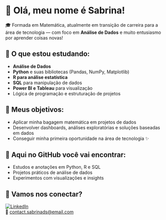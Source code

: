 # 👋 Olá, meu nome é Sabrina!

🎓 Formada em Matemática, atualmente em transição de carreira para a área de tecnologia — com foco em **Análise de Dados** e muito entusiasmo por aprender coisas novas!

## 🚀 O que estou estudando:
- **Análise de Dados**
- **Python** e suas bibliotecas (Pandas, NumPy, Matplotlib)
- **R para análise estatística**
- **SQL** para manipulação de dados
- **Power BI e Tableau** para visualização
- Lógica de programação e estruturação de projetos
  
## 🎯 Meus objetivos:
- Aplicar minha bagagem matemática em projetos de dados
- Desenvolver dashboards, análises exploratórias e soluções baseadas em dados
- Conseguir minha primeira oportunidade na área de tecnologia ✨

## 📌 Aqui no GitHub você vai encontrar:
- Estudos e anotações em Python, R e SQL
- Projetos práticos de análise de dados
- Experimentos com visualizações e insights

## 🤝 Vamos nos conectar?
[![LinkedIn](https://img.shields.io/badge/-LinkedIn-0A66C2?style=flat-square&logo=linkedin&logoColor=white)](https://linkedin.com/in/sabrina-da-silva-b4b333172)\
📧 contact.sabrinads@email.com


<!---
databysabrina/databysabrina is a ✨ special ✨ repository because its `README.md` (this file) appears on your GitHub profile.
You can click the Preview link to take a look at your changes.
--->
